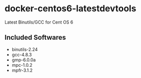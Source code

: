 docker-centos6-latestdevtools
=============================

Latest Binutils/GCC for Cent OS 6

Included Softwares
------------------

* binutils-2.24
* gcc-4.8.3
* gmp-6.0.0a
* mpc-1.0.2
* mpfr-3.1.2
